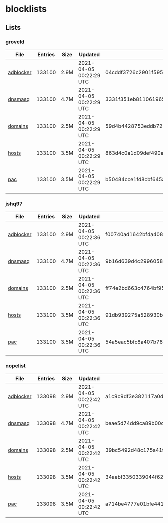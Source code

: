 # blocklists

## Lists

### groveld

|File|Entries|Size|Updated|Hash|
|-|-|-|-|-|
|[adblocker](https://raw.githubusercontent.com/groveld/blocklists/lists/groveld/adblocker.txt)|133100|2.9M|2021-04-05 00:22:29 UTC|04cddf3726c2901f595151efef7b6151053770971bb845e605cd70beea466aed|
|[dnsmasq](https://raw.githubusercontent.com/groveld/blocklists/lists/groveld/dnsmasq.txt)|133100|4.7M|2021-04-05 00:22:29 UTC|3331f351eb8110619652311200e87985d672539f0aeaea432d06ddb3a6ef138b|
|[domains](https://raw.githubusercontent.com/groveld/blocklists/lists/groveld/domains.txt)|133100|2.5M|2021-04-05 00:22:29 UTC|59d4b4428753eddb7223fa6a0584175892f12c131d450adad17da989a52feb7d|
|[hosts](https://raw.githubusercontent.com/groveld/blocklists/lists/groveld/hosts.txt)|133100|3.5M|2021-04-05 00:22:29 UTC|863d4c0a1d09def490aae22ce3a19a5f950a14ecc9d851ad147d39a943355513|
|[pac](https://raw.githubusercontent.com/groveld/blocklists/lists/groveld/pac.txt)|133100|3.5M|2021-04-05 00:22:29 UTC|b50484cce1fd8cbf645a13125489b7dd0503f46c0721cf3098d6a79bd6081fc0|

### jshq97

|File|Entries|Size|Updated|Hash|
|-|-|-|-|-|
|[adblocker](https://raw.githubusercontent.com/groveld/blocklists/lists/jshq97/adblocker.txt)|133100|2.9M|2021-04-05 00:22:36 UTC|f00740ad1642bf4a4083d4008f7bcf7901d4b5eb38e7ad0f46e2d1be7a66a104|
|[dnsmasq](https://raw.githubusercontent.com/groveld/blocklists/lists/jshq97/dnsmasq.txt)|133100|4.7M|2021-04-05 00:22:36 UTC|9b16d639d4c29960585a3c6165186918582cb236771ad74cbbca0b164f8865eb|
|[domains](https://raw.githubusercontent.com/groveld/blocklists/lists/jshq97/domains.txt)|133100|2.5M|2021-04-05 00:22:36 UTC|ff74e2bd663c4764bf9506c18e61aa0e98f2f2ce52159522978bc57b0f927087|
|[hosts](https://raw.githubusercontent.com/groveld/blocklists/lists/jshq97/hosts.txt)|133100|3.5M|2021-04-05 00:22:36 UTC|91db939275a528930bfa6e0f174fa3db4aa1db76ba91765cdadc925a0fd970ff|
|[pac](https://raw.githubusercontent.com/groveld/blocklists/lists/jshq97/pac.txt)|133100|3.5M|2021-04-05 00:22:36 UTC|54a5eac5bfc8a407b76f691695562381ffa38e154d485658d2ad1de5291d22c3|

### nopelist

|File|Entries|Size|Updated|Hash|
|-|-|-|-|-|
|[adblocker](https://raw.githubusercontent.com/groveld/blocklists/lists/nopelist/adblocker.txt)|133098|2.9M|2021-04-05 00:22:42 UTC|a1c9c9df3e382117a0d230163f3b7e5fb98fca6f393146b63187e20d29f82849|
|[dnsmasq](https://raw.githubusercontent.com/groveld/blocklists/lists/nopelist/dnsmasq.txt)|133098|4.7M|2021-04-05 00:22:42 UTC|beae5d74dd9ca89b00cd9e2b69ef05c7db31a802b3f4729a3b172d2aa93c4907|
|[domains](https://raw.githubusercontent.com/groveld/blocklists/lists/nopelist/domains.txt)|133098|2.5M|2021-04-05 00:22:42 UTC|39bc5492d48c175a41fab8f412ab4e932276c9a9b7b7d6bdabe211aa2cb691d5|
|[hosts](https://raw.githubusercontent.com/groveld/blocklists/lists/nopelist/hosts.txt)|133098|3.5M|2021-04-05 00:22:42 UTC|34aebf3350339044f62afe5d2deab13b967cd1aae88dbb2748960435f00a4e43|
|[pac](https://raw.githubusercontent.com/groveld/blocklists/lists/nopelist/pac.txt)|133098|3.5M|2021-04-05 00:22:42 UTC|a714be4777e01bfe4414795bd7c76c45f5f1bd4fdf15fcd5628308fbda427c0c|

